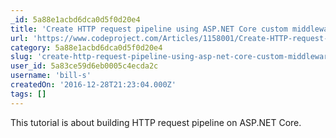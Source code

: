 ```yaml
---
_id: 5a88e1acbd6dca0d5f0d20e4
title: 'Create HTTP request pipeline using ASP.NET Core custom middleware: build/run on Mac, Windows, Linux or Docker container'
url: 'https://www.codeproject.com/Articles/1158001/Create-HTTP-request-pipeline-using-ASP-NET-Core'
category: 5a88e1acbd6dca0d5f0d20e4
slug: 'create-http-request-pipeline-using-asp-net-core-custom-middleware-buildrun-on-mac-windows-linux-or-'
user_id: 5a83ce59d6eb0005c4ecda2c
username: 'bill-s'
createdOn: '2016-12-28T21:23:04.000Z'
tags: []
---
```


This tutorial is about building HTTP request pipeline on ASP.NET Core. 
